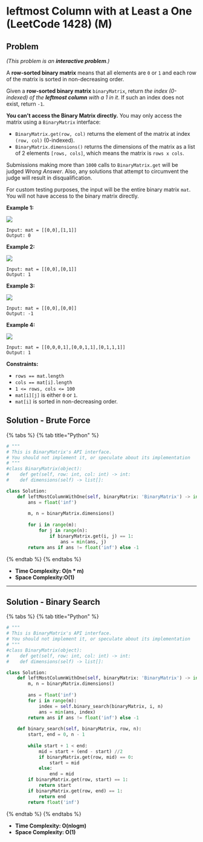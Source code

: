 # leftmost Column with at Least a One (LeetCode 1428) (M)

## Problem

_(This problem is an **interactive problem**.)_

A **row-sorted binary matrix** means that all elements are `0` or `1` and each row of the matrix is sorted in non-decreasing order.

Given a **row-sorted binary matrix** `binaryMatrix`, return _the index (0-indexed) of the **leftmost column** with a 1 in it_. If such an index does not exist, return `-1`.

**You can't access the Binary Matrix directly.** You may only access the matrix using a `BinaryMatrix` interface:

* `BinaryMatrix.get(row, col)` returns the element of the matrix at index `(row, col)` (0-indexed).
* `BinaryMatrix.dimensions()` returns the dimensions of the matrix as a list of 2 elements `[rows, cols]`, which means the matrix is `rows x cols`.

Submissions making more than `1000` calls to `BinaryMatrix.get` will be judged _Wrong Answer_. Also, any solutions that attempt to circumvent the judge will result in disqualification.

For custom testing purposes, the input will be the entire binary matrix `mat`. You will not have access to the binary matrix directly.

**Example 1:**

![](https://assets.leetcode.com/uploads/2019/10/25/untitled-diagram-5.jpg)

```
Input: mat = [[0,0],[1,1]]
Output: 0
```

**Example 2:**

![](https://assets.leetcode.com/uploads/2019/10/25/untitled-diagram-4.jpg)

```
Input: mat = [[0,0],[0,1]]
Output: 1
```

**Example 3:**

![](https://assets.leetcode.com/uploads/2019/10/25/untitled-diagram-3.jpg)

```
Input: mat = [[0,0],[0,0]]
Output: -1
```

**Example 4:**

![](https://assets.leetcode.com/uploads/2019/10/25/untitled-diagram-6.jpg)

```
Input: mat = [[0,0,0,1],[0,0,1,1],[0,1,1,1]]
Output: 1
```

**Constraints:**

* `rows == mat.length`
* `cols == mat[i].length`
* `1 <= rows, cols <= 100`
* `mat[i][j]` is either `0` or `1`.
* `mat[i]` is sorted in non-decreasing order.

## Solution - Brute Force

{% tabs %}
{% tab title="Python" %}
```python
# """
# This is BinaryMatrix's API interface.
# You should not implement it, or speculate about its implementation
# """
#class BinaryMatrix(object):
#    def get(self, row: int, col: int) -> int:
#    def dimensions(self) -> list[]:

class Solution:
    def leftMostColumnWithOne(self, binaryMatrix: 'BinaryMatrix') -> int:
        ans = float('inf')
        
        m, n = binaryMatrix.dimensions()
        
        for i in range(m):
            for j in range(n):
                if binaryMatrix.get(i, j) == 1:
                    ans = min(ans, j)
        return ans if ans != float('inf') else -1
```
{% endtab %}
{% endtabs %}

* **Time Complexity: O(n \* m)**
* **Space Complexity:O(1)**

****

## Solution - Binary Search

{% tabs %}
{% tab title="Python" %}
```python
# """
# This is BinaryMatrix's API interface.
# You should not implement it, or speculate about its implementation
# """
#class BinaryMatrix(object):
#    def get(self, row: int, col: int) -> int:
#    def dimensions(self) -> list[]:

class Solution:
    def leftMostColumnWithOne(self, binaryMatrix: 'BinaryMatrix') -> int:
        m, n = binaryMatrix.dimensions()
        
        ans = float('inf')
        for i in range(m):
            index = self.binary_search(binaryMatrix, i, n)
            ans = min(ans, index)
        return ans if ans != float('inf') else -1
    
    def binary_search(self, binaryMatrix, row, n):
        start, end = 0, n - 1
        
        while start + 1 < end:
            mid = start + (end - start) //2
            if binaryMatrix.get(row, mid) == 0:
                start = mid
            else:
                end = mid
        if binaryMatrix.get(row, start) == 1:
            return start
        if binaryMatrix.get(row, end) == 1:
            return end
        return float('inf')
```
{% endtab %}
{% endtabs %}

* **Time Complexity: O(nlogm)**
* **Space Complexity: O(1)**

